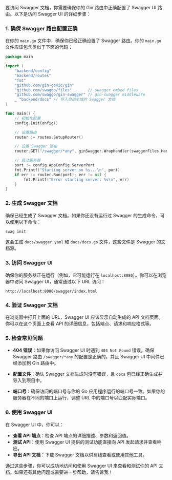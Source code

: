 要访问 Swagger 文档，你需要确保你的 Gin 路由中正确配置了 Swagger UI 路由。以下是访问 Swagger UI 的详细步骤：

### 1. 确保 Swagger 路由配置正确

在你的 `main.go` 文件中，确保你已经正确设置了 Swagger 路由。你的 `main.go` 文件应该包含类似于下面的代码：

```go
package main

import (
	"backend/config"
	"backend/routes"
	"fmt"
	"github.com/gin-gonic/gin"
	"github.com/swaggo/files"       // swagger embed files
	"github.com/swaggo/gin-swagger" // gin-swagger middleware
	_ "backend/docs" // 导入自动生成的 Swagger 文档
)

func main() {
	// 初始化配置
	config.InitConfig()

	// 设置路由
	router := routes.SetupRouter()

	// 设置 Swagger 路由
	router.GET("/swagger/*any", ginSwagger.WrapHandler(swaggerFiles.Handler))

	// 启动服务器
	port := config.AppConfig.ServerPort
	fmt.Printf("Starting server on %s...\n", port)
	if err := router.Run(port); err != nil {
		fmt.Printf("Error starting server: %v\n", err)
	}
}
```

### 2. 生成 Swagger 文档

确保已经生成了 Swagger 文档。如果你还没有运行过 Swagger 的生成命令，可以使用以下命令：

```bash
swag init
```

这会生成 `docs/swagger.yaml` 和 `docs/docs.go` 文件，这些文件是 Swagger 的文档源。

### 3. 访问 Swagger UI

确保你的服务器正在运行（例如，它可能运行在 `localhost:8080`）。你可以在浏览器中访问 Swagger UI，通常通过以下 URL 访问：

```
http://localhost:8080/swagger/index.html
```

### 4. 验证 Swagger 文档

在浏览器中打开上面的 URL，Swagger UI 应该显示自动生成的 API 文档页面。你可以在这个页面上查看 API 的详细信息，包括端点、请求和响应格式等。

### 5. 检查常见问题

- **404 错误**：如果你访问 Swagger UI 时遇到 `404 Not Found` 错误，确保 Swagger 路由 `/swagger/*any` 的配置是正确的，并且 Swagger UI 中间件已经添加到 Gin 路由中。

- **配置文件**：确认 Swagger 文档生成时没有错误，且 `docs` 包已经正确生成并导入到项目中。

- **端口号**：确保访问的端口号与你的 Go 应用程序运行的端口号一致。如果你的服务器在不同的端口上运行，调整 URL 中的端口号以匹配实际端口。

### 6. 使用 Swagger UI

在 Swagger UI 中，你可以：

- **查看 API 端点**：检查 API 端点的详细描述、参数和返回值。
- **测试 API**：使用 Swagger UI 提供的测试功能直接向 API 发起请求并查看响应。
- **导出 API 文档**：下载 Swagger 文档以供离线查看或使用其他工具。

通过这些步骤，你可以成功地访问和使用 Swagger UI 来查看和测试你的 API 文档。如果还有其他问题或需要进一步帮助，请告诉我！